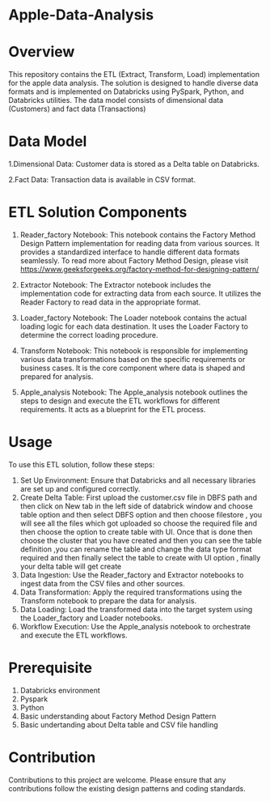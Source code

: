 # Apple-Data-Analysis 

# Overview
This repository contains the ETL (Extract, Transform, Load) implementation for the apple data analysis. The solution is designed to handle diverse data formats and is implemented on Databricks using PySpark, Python, and Databricks utilities. The data model consists of dimensional data (Customers) and fact data (Transactions)


# Data Model
1.Dimensional Data: Customer data is stored as a Delta table on Databricks.

2.Fact Data: Transaction data is available in CSV format.

# ETL Solution Components

1. Reader_factory Notebook:
This notebook contains the Factory Method Design Pattern implementation for reading data from various sources. It provides a standardized interface to handle different data formats seamlessly. To read more about Factory Method Design, please visit https://www.geeksforgeeks.org/factory-method-for-designing-pattern/

2. Extractor Notebook:
The Extractor notebook includes the implementation code for extracting data from each source. It utilizes the Reader Factory to read data in the appropriate format.

3. Loader_factory Notebook:
The Loader notebook contains the actual loading logic for each data destination. It uses the Loader Factory to determine the correct loading procedure.

4. Transform Notebook:
This notebook is responsible for implementing various data transformations based on the specific requirements or business cases. It is the core component where data is shaped and prepared for analysis.

5. Apple_analysis Notebook:
The Apple_analysis  notebook outlines the steps to design and execute the ETL workflows for different requirements. It acts as a blueprint for the ETL process.


# Usage
To use this ETL solution, follow these steps:

1. Set Up Environment: Ensure that Databricks and all necessary libraries are set up and configured correctly.
2. Create Delta Table: First upload the customer.csv file in DBFS path and then click on New tab in the left side of databrick window and choose table option and then select
DBFS option and then choose filestore , you will see all the files which got uploaded so choose the required file and then choose the option to create table with UI. Once that is
done then choose the cluster that you have created and then you can see  the table definition ,you can rename the table and change the data type format required and then finally
select the table to create with UI option , finally your delta table will get create
3. Data Ingestion: Use the Reader_factory and Extractor notebooks to ingest data from the CSV files and other sources.
4. Data Transformation: Apply the required transformations using the Transform notebook to prepare the data for analysis.
5. Data Loading: Load the transformed data into the target system using the Loader_factory and Loader notebooks.
6. Workflow Execution: Use the Apple_analysis notebook to orchestrate and execute the ETL workflows.

# Prerequisite
1. Databricks environment
2. Pyspark
3. Python
4. Basic understanding about Factory Method Design Pattern
5. Basic undertanding about Delta table and CSV file handling

# Contribution
Contributions to this project are welcome. Please ensure that any contributions follow the existing design patterns and coding standards.
   






